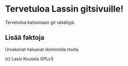 # Tervetuloa Lassin gitsivuille!

Tervetuloa katsomaan git väsäilyjä. 

## Lisää faktoja

Uroskoirat haluavat dominoida muita.

(c) Lassi Kuusela GPLv3
